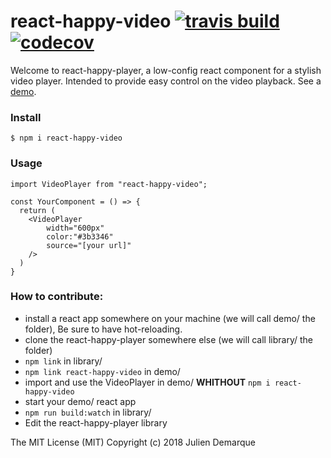 # react-happy-video [![travis build](https://img.shields.io/travis-ci/com/JulienDemarque/react-happy-video/master.svg)](https://travis-ci.com/JulienDemarque/react-happy-video) [![codecov](https://img.shields.io/codecov/c/github/JulienDemarque/react-happy-video/master.svg)](https://codecov.io/gh/JulienDemarque/react-happy-video)

Welcome to react-happy-player, a low-config react component for a stylish video player. Intended to provide easy control on the video playback.
See a [demo][1].

### Install

```
$ npm i react-happy-video
```

### Usage

```
import VideoPlayer from "react-happy-video";
```

```
const YourComponent = () => {
  return (
    <VideoPlayer
        width="600px"
        color:"#3b3346"
        source="[your url]"
    />
  )
}
```

### How to contribute:

- install a react app somewhere on your machine (we will call demo/ the folder), Be sure to have hot-reloading.
- clone the react-happy-player somewhere else (we will call library/ the folder)
- `npm link` in library/
- `npm link react-happy-video` in demo/
- import and use the VideoPlayer in demo/ **WHITHOUT** `npm i react-happy-video`
- start your demo/ react app
- `npm run build:watch` in library/
- Edit the react-happy-player library

The MIT License (MIT) Copyright (c) 2018 Julien Demarque

[1]: https://distracted-shaw-6cfb30.netlify.com/
